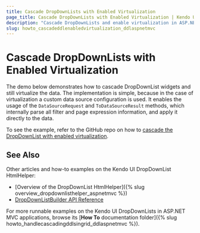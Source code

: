 ```yaml
---
title: Cascade DropDownLists with Enabled Virtualization
page_title: Cascade DropDownLists with Enabled Virtualization | Kendo UI DropDownList HtmlHelper
description: "Cascade DropDownLists and enable virtualization in ASP.NET MVC applications."
slug: howto_cascadeddlenabledvirtualization_ddlaspnetmvc
---
```


# Cascade DropDownLists with Enabled Virtualization

The demo below demonstrates how to cascade DropDownList widgets and still virtualize the data. The implementation is simple, because in the case of virtualization a custom data source configuration is used. It enables the usage of the `DataSourceRequest` and `ToDataSourceResult` methods, which internally parse all filter and page expression information, and apply it directly to the data.

To see the example, refer to the GitHub repo on how to [cascade the DropDownList with enabled virtualization](https://github.com/telerik/ui-for-aspnet-mvc-examples/tree/master/dropdownlist/KendoDropDownListCascadingAndVirtualization).

## See Also

Other articles and how-to examples on the Kendo UI DropDownList HtmlHelper:

* [Overview of the DropDownList HtmlHelper]({% slug overview_dropdownlisthelper_aspnetmvc %})
* [DropDownListBuilder API Reference](/api/aspnet-mvc/Kendo.Mvc.UI.Fluent/DropDownListBuilder)

For more runnable examples on the Kendo UI DropDownLists in ASP.NET MVC applications, browse its [**How To** documentation folder]({% slug howto_handlecascadingddlsingrid_ddlaspnetmvc %}).
